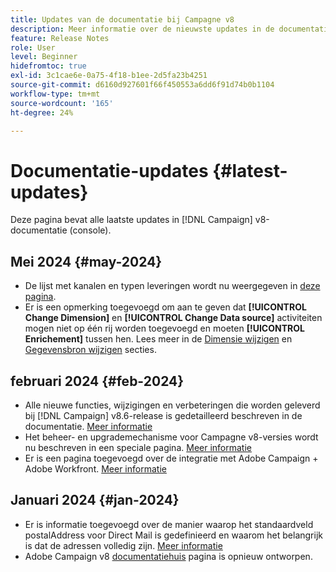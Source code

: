 ```yaml
---
title: Updates van de documentatie bij Campagne v8
description: Meer informatie over de nieuwste updates in de documentatie over Campagne v8
feature: Release Notes
role: User
level: Beginner
hidefromtoc: true
exl-id: 3c1cae6e-0a75-4f18-b1ee-2d5fa23b4251
source-git-commit: d6160d927601f66f450553a6dd6f91d74b0b1104
workflow-type: tm+mt
source-wordcount: '165'
ht-degree: 24%

---
```


# Documentatie-updates {#latest-updates}

Deze pagina bevat alle laatste updates in [!DNL Campaign] v8-documentatie (console).


## Mei 2024 {#may-2024}

* De lijst met kanalen en typen leveringen wordt nu weergegeven in [deze pagina](create-message.md).
* Er is een opmerking toegevoegd om aan te geven dat **[!UICONTROL Change Dimension]** en **[!UICONTROL Change Data source]** activiteiten mogen niet op één rij worden toegevoegd en moeten **[!UICONTROL Enrichement]** tussen hen. Lees meer in de [Dimensie wijzigen](../../automation/workflow/change-dimension.md) en [Gegevensbron wijzigen](../../automation/workflow/change-data-source.md) secties.

## februari 2024 {#feb-2024}

* Alle nieuwe functies, wijzigingen en verbeteringen die worden geleverd bij [!DNL Campaign] v8.6-release is gedetailleerd beschreven in de documentatie. [Meer informatie](release-notes.md)
* Het beheer- en upgrademechanisme voor Campagne v8-versies wordt nu beschreven in een speciale pagina. [Meer informatie](upgrades.md)
* Er is een pagina toegevoegd over de integratie met Adobe Campaign + Adobe Workfront. [Meer informatie](../connect/ac-workfront.md)

## Januari 2024 {#jan-2024}

* Er is informatie toegevoegd over de manier waarop het standaardveld postalAddress voor Direct Mail is gedefinieerd en waarom het belangrijk is dat de adressen volledig zijn. [Meer informatie](../send/direct-mail.md)
* Adobe Campaign v8 [documentatiehuis](../campaign-home.md) pagina is opnieuw ontworpen.
